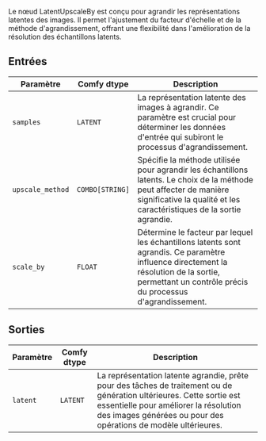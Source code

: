 
Le nœud LatentUpscaleBy est conçu pour agrandir les représentations latentes des images. Il permet l'ajustement du facteur d'échelle et de la méthode d'agrandissement, offrant une flexibilité dans l'amélioration de la résolution des échantillons latents.

## Entrées

| Paramètre     | Comfy dtype  | Description |
|---------------|--------------|-------------|
| `samples`     | `LATENT`     | La représentation latente des images à agrandir. Ce paramètre est crucial pour déterminer les données d'entrée qui subiront le processus d'agrandissement. |
| `upscale_method` | `COMBO[STRING]` | Spécifie la méthode utilisée pour agrandir les échantillons latents. Le choix de la méthode peut affecter de manière significative la qualité et les caractéristiques de la sortie agrandie. |
| `scale_by`    | `FLOAT`      | Détermine le facteur par lequel les échantillons latents sont agrandis. Ce paramètre influence directement la résolution de la sortie, permettant un contrôle précis du processus d'agrandissement. |

## Sorties

| Paramètre | Comfy dtype | Description |
|-----------|-------------|-------------|
| `latent`  | `LATENT`    | La représentation latente agrandie, prête pour des tâches de traitement ou de génération ultérieures. Cette sortie est essentielle pour améliorer la résolution des images générées ou pour des opérations de modèle ultérieures. |
